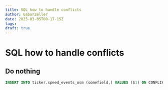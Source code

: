 ```yaml
---
title: SQL how to handle conflicts
author: GaborZeller
date: 2025-03-05T08-17-15Z
tags:
draft: true
---
```


# SQL how to handle conflicts

## Do nothing

```sql
INSERT INTO ticker.speed_events_osm (somefield,) VALUES ($1) ON CONFLICT DO NOTHING`;
```
